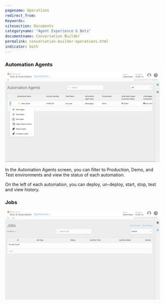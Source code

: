 ```yaml
---
pagename: Operations
redirect_from:
Keywords:
sitesection: Documents
categoryname: "Agent Experience & Bots"
documentname: Conversation Builder
permalink: conversation-builder-operations.html
indicator: both
---
```


### Automation Agents

<img class="fancyimage" style="width:750px" src="img/ConvoBuilder/operations_main.png">

In the Automation Agents screen, you can filter to Production, Demo, and Test environments and view the status of each automation.

On the left of each automation, you can deploy, un-deploy, start, stop, test and view history.

### Jobs

<img class="fancyimage" style="width:750px" src="img/ConvoBuilder/operations_jobs.png">
